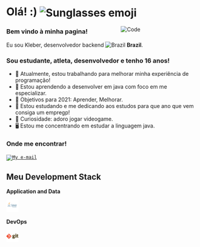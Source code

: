 # Olá! :) <img width="40" align="center" src="https://emojis.slackmojis.com/emojis/images/1531849430/4246/blob-sunglasses.gif?1531849430" alt="Sunglasses emoji" />

<img align="right" width="40%" src="https://media.giphy.com/media/U16eJ5dFcfiolA5u85/giphy.gif" alt="Code" />

### Bem vindo à minha pagina!
<p>
  Eu sou Kleber, desenvolvedor backend <img width="16" src="https://www.flaticon.com/svg/static/icons/svg/197/197386.svg" alt="Brazil" />
  <b>Brazil</b>.
</p>

### Sou estudante, atleta, desenvolvedor e tenho 16 anos!

- 🔭 Atualmente, estou trabalhando para melhorar minha experiência de programação!
- 🌱 Estou aprendendo a desenvolver em java com foco em me especializar.
- 🥅 Objetivos para 2021: Aprender, Melhorar.
- 👯 Estou estudando e me dedicando aos estudos para que ano que vem consiga um empregp! 
- 🚵 Curiosidade: adoro jogar videogame.
- 🖥️ Estou me concentrando em estudar a linguagem java.


### Onde me encontrar!

</a>

<a href="mailto:felix_kleber@yahoo.com.br">
  <code><img alt="My e-mail" width="32" src="https://www.flaticon.com/svg/vstatic/svg/179/179345.svg?token=exp=1617325395~hmac=7557fbc0c9eefaf13d2977f75faaa80f" /></code>
</a>
<br>

## Meu Development Stack

**Application and Data**

<code><img height="32" src="https://raw.githubusercontent.com/github/explore/80688e429a7d4ef2fca1e82350fe8e3517d3494d/topics/java/java.png"/></code>


**DevOps**

<code><img height="32" src="https://raw.githubusercontent.com/github/explore/80688e429a7d4ef2fca1e82350fe8e3517d3494d/topics/git/git.png" alt="Git"/></code>



<br/>






